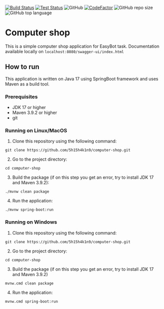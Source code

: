 <a href="https://github.com/5h15h4k1n9/computer-shop/actions"><img alt="Build Status" src="https://github.com/5h15h4k1n9/computer-shop/actions/workflows/build.yml/badge.svg"></a>
<a href="https://github.com/5h15h4k1n9/computer-shop/actions"><img alt="Test Status" src="https://github.com/5h15h4k1n9/computer-shop/actions/workflows/test.yml/badge.svg"></a>
![GitHub](https://img.shields.io/github/license/5h15h4k1n9/computer-shop?color=blue&logo=apache)
[![CodeFactor](https://www.codefactor.io/repository/github/5h15h4k1n9/computer-shop/badge)](https://www.codefactor.io/repository/github/5h15h4k1n9/computer-shop)
![GitHub repo size](https://img.shields.io/github/repo-size/5h15h4k1n9/computer-shop?logo=github&color=green)
![GitHub top language](https://img.shields.io/github/languages/top/5h15h4k1n9/computer-shop?logo=github&color=orange)

# Computer shop

This is a simple computer shop application for EasyBot task. Documentation available locally on `localhost:8080/swagger-ui/index.html`

## How to run

This application is written on Java 17 using SpringBoot framework and uses Maven as a build tool.

### Prerequisites

- JDK 17 or higher
- Maven 3.9.2 or higher
- git

### Running on Linux/MacOS

1. Clone this repository using the following command:

```shell
git clone https://github.com/5h15h4k1n9/computer-shop.git
```

2. Go to the project directory:

```shell
cd computer-shop
```

3. Build the package (if on this step you get an error, try to install JDK 17 and Maven 3.9.2):

```shell
./mvnw clean package
```

4. Run the application:

```shell
./mvnw spring-boot:run
```

### Running on Windows

1. Clone this repository using the following command:

```shell
git clone https://github.com/5h15h4k1n9/computer-shop.git
```

2. Go to the project directory:

```shell
cd computer-shop
```

3. Build the package (if on this step you get an error, try to install JDK 17 and Maven 3.9.2)

```shell
mvnw.cmd clean package
```

4. Run the application:

```shell
mvnw.cmd spring-boot:run
```
